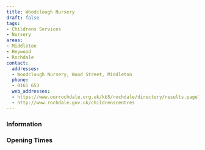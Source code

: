 ```yaml
---
title: Woodclough Nursery
draft: false
tags:
- Childrens Services
- Nursery
areas:
- Middleton
- Heywood
- Rochdale
contact:
  addresses:
  - Woodclough Nursery, Wood Street, Middleton
  phone:
  - 0161 653 
  web_addresses:
  - https://www.ourrochdale.org.uk/kb5/rochdale/directory/results.page?qt=&term=Middleton%2C+Rochdale&newfamilychannel=5_6&sorttype=distance
  - http://www.rochdale.gov.uk/childrenscentres
---
```


### Information


### Opening Times



  